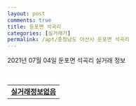 ```yaml
---
layout: post
comments: true
title: 둔포면 석곡리
categories: [실거래가]
permalink: /apt/충청남도 아산시 둔포면 석곡리
---
```


2021년 07월 04일 둔포면 석곡리 실거래 정보

<script type="text/javascript">
  google.charts.load('current', {'packages':['corechart']});
  google.charts.setOnLoadCallback(drawChart);

  function drawChart() {
    var data = google.visualization.arrayToDataTable([['거래일', '매매', '전월세', '전매'], ['20-07', 49, 25, 0], ['20-08', 25, 34, 0], ['20-09', 23, 16, 0], ['20-10', 63, 27, 0], ['20-11', 70, 18, 0], ['20-12', 70, 28, 0], ['21-01', 56, 31, 0], ['21-02', 62, 21, 0], ['21-03', 139, 41, 0], ['21-04', 161, 53, 0], ['21-05', 62, 39, 0], ['21-06', 59, 27, 0]]);

    var options = {
      title: '최근 유형별 거래량 추이',
      legend: { position: 'bottom' }
    };

    var chart = new google.visualization.LineChart(document.getElementById('columnchart_material'));
    chart.draw(data, (options));
  }
</script>

<div id="columnchart_material" style="width: 95%; margin-left: -35px; display: block"></div>
<br>
<table>
  <tr>
    <td colspan="4" style="font-weight: bold;"><a href="https://search.naver.com/search.naver?query=둔포면 석곡리 실거래정보없음">실거래정보없음</a></td>
  </tr>
    
</table>
    